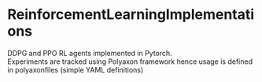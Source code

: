 # ReinforcementLearningImplementations
DDPG and PPO RL agents implemented in Pytorch.   
Experiments are tracked using Polyaxon framework hence usage is defined in polyaxonfiles (simple YAML definitions) 

